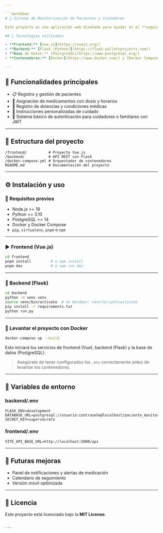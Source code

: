```yaml
---

```markdown
# 🏥 Sistema de Monitorización de Pacientes y Cuidadores

Este proyecto es una aplicación web diseñada para ayudar en el **seguimiento de pacientes o familiares enfermos**, permitiendo registrar información médica clave como medicamentos, dolencias e instrucciones de cuidado personalizado.

## 🧱 Tecnologías utilizadas

- **Frontend:** [Vue.js](https://vuejs.org/)  
- **Backend:** [Flask (Python)](https://flask.palletsprojects.com/)  
- **Base de Datos:** [PostgreSQL](https://www.postgresql.org/)
- **Contenedores:** [Docker](https://www.docker.com/) y [Docker Compose](https://docs.docker.com/compose/)

---
```


## 🚀 Funcionalidades principales

- 📋 Registro y gestión de pacientes
- 💊 Asignación de medicamentos con dosis y horarios
- 🤒 Registro de dolencias y condiciones médicas
- 📘 Instrucciones personalizadas de cuidado
- 🔐 Sistema básico de autenticación para cuidadores o familiares con JWT


---

## 📂 Estructura del proyecto

```
/frontend/          # Proyecto Vue.js
/backend/           # API REST con Flask
/docker-compose.yml # Orquestador de contenedores
README.md           # Documentación del proyecto
```

---

## ⚙️ Instalación y uso

### 🔧 Requisitos previos

- Node.js >= 18
- Python >= 3.10
- PostgreSQL >= 14
- Docker y Docker Compose
- `pip`, `virtualenv`, `pnpm` o `npm`

---

### ▶️ Frontend (Vue.js)

```bash
cd frontend
pnpm install         # o npm install
pnpm dev             # o npm run dev
```

---

### 🐍 Backend (Flask)

```bash
cd backend
python -m venv venv
source venv/bin/activate  # en Windows: venv\Scripts\activate
pip install -r requirements.txt
python run.py
```

---

### 🐳 Levantar el proyecto con Docker

```bash
docker-compose up --build
```

Esto iniciará los servicios de frontend (Vue), backend (Flask) y la base de datos (PostgreSQL).

> Asegúrate de tener configurados los `.env` correctamente antes de levantar los contenedores.

---


## 🔐 Variables de entorno

### backend/.env

```env
FLASK_ENV=development
DATABASE_URL=postgresql://usuario:contraseña@localhost/paciente_monitor
SECRET_KEY=supersecreto
```

### frontend/.env

```env
VITE_API_BASE_URL=http://localhost:5000/api
```

---

## 📌 Futuras mejoras

- Panel de notificaciones y alertas de medicación
- Calendario de seguimiento
- Versión móvil optimizada

---

## 📄 Licencia

Este proyecto está licenciado bajo la **MIT License**.
```

---